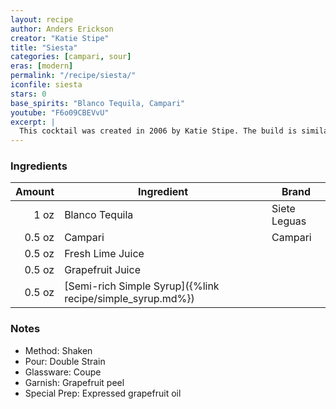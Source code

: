 ```yaml
---
layout: recipe
author: Anders Erickson
creator: "Katie Stipe"
title: "Siesta"
categories: [campari, sour]
eras: [modern]
permalink: "/recipe/siesta/"
iconfile: siesta
stars: 0
base_spirits: "Blanco Tequila, Campari"
youtube: "F6o09CBEVvU"
excerpt: |
  This cocktail was created in 2006 by Katie Stipe. The build is similar to a Hemingway Daiquiri, but Tequila and Campari steer the drink in a different direction. It’s bright and crisp with a soft bitterness on the finish that will have you wanting another sip.
---
```


### Ingredients

| Amount | Ingredient                                                | Brand        |
| -----: | --------------------------------------------------------- | ------------ |
|   1 oz | Blanco Tequila                                             | Siete Leguas |
| 0.5 oz | Campari                                                   | Campari      |
| 0.5 oz | Fresh Lime Juice                                          |
| 0.5 oz | Grapefruit Juice                                          |
| 0.5 oz | [Semi-rich Simple Syrup]({%link recipe/simple_syrup.md%}) |

### Notes

- Method: Shaken
- Pour: Double Strain
- Glassware: Coupe
- Garnish: Grapefruit peel
- Special Prep: Expressed grapefruit oil
